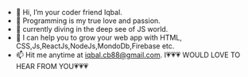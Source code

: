 - 👋 Hi, I’m your coder friend Iqbal.
- 👀 Programming is my true love and passion.
- 🌱 currently diving in the deep see of JS world.
- 💞️ I can help you to grow your web app with HTML, CSS,Js,ReactJs,NodeJs,MondoDb,Firebase etc.
- 📫 Hit me anytime at iqbal.cb88@gmail.com.
I💗💗💗 WOULD LOVE TO HEAR FROM YOU💗💗💗

<!---
iqbalcb88/iqbalcb88 is a ✨ special ✨ repository because its `README.md` (this file) appears on your GitHub profile.
You can click the Preview link to take a look at your changes.
--->
